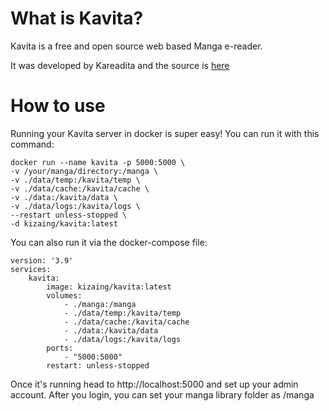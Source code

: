 # What is Kavita?
Kavita is a free and open source web based Manga e-reader. 

It was developed by Kareadita and the source is [here](https://github.com/Kareadita/Kavita)

# How to use
Running your Kavita server in docker is super easy! You can run it with this command: 

```
docker run --name kavita -p 5000:5000 \
-v /your/manga/directory:/manga \
-v ./data/temp:/kavita/temp \
-v ./data/cache:/kavita/cache \
-v ./data:/kavita/data \
-v ./data/logs:/kavita/logs \
--restart unless-stopped \
-d kizaing/kavita:latest
```

You can also run it via the docker-compose file:

```
version: '3.9'
services:
    kavita:
        image: kizaing/kavita:latest
        volumes:
            - ./manga:/manga
            - ./data/temp:/kavita/temp
            - ./data/cache:/kavita/cache
            - ./data:/kavita/data
            - ./data/logs:/kavita/logs
        ports:
            - "5000:5000"
        restart: unless-stopped
```

Once it's running head to http://localhost:5000 and set up your admin account. After you login, you can set your manga library folder as /manga
